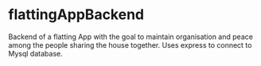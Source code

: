 # flattingAppBackend

Backend of a flatting App with the goal to maintain organisation and peace among the people sharing the house together.
Uses express to connect to Mysql database.





